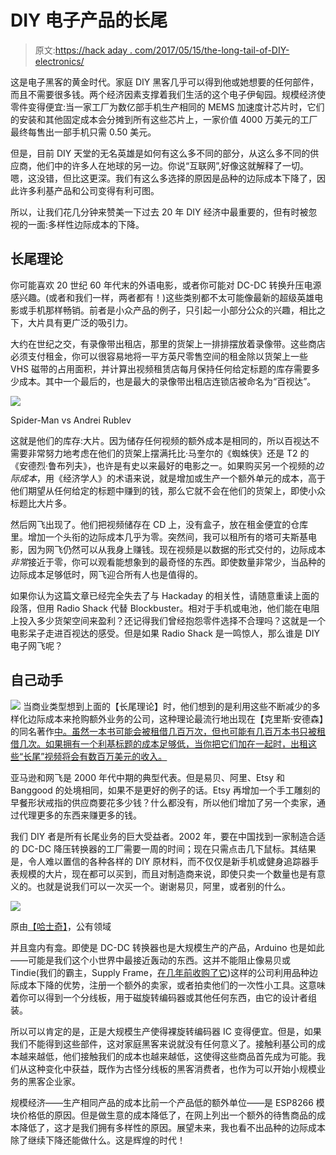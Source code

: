 # DIY 电子产品的长尾

> 原文:[https://hack aday . com/2017/05/15/the-long-tail-of-DIY-electronics/](https://hackaday.com/2017/05/15/the-long-tail-of-diy-electronics/)

这是电子黑客的黄金时代。家庭 DIY 黑客几乎可以得到他或她想要的任何部件，而且不需要很多钱。两个经济因素支撑着我们生活的这个电子伊甸园。规模经济使零件变得便宜:当一家工厂为数亿部手机生产相同的 MEMS 加速度计芯片时，它们的安装和其他固定成本会分摊到所有这些芯片上，一家价值 4000 万美元的工厂最终每售出一部手机只需 0.50 美元。

但是，目前 DIY 天堂的无名英雄是如何有这么多不同的部分，从这么多不同的供应商，他们中的许多人在地球的另一边。你说“互联网”,好像这就解释了一切。嗯，这没错，但比这更深。我们有这么多选择的原因是品种的边际成本下降了，因此许多利基产品和公司变得有利可图。

所以，让我们花几分钟来赞美一下过去 20 年 DIY 经济中最重要的，但有时被忽视的一面:多样性边际成本的下降。

## 长尾理论

你可能喜欢 20 世纪 60 年代末的外语电影，或者你可能对 DC-DC 转换升压电源感兴趣。(或者和我们一样，两者都有！)这些类别都不太可能像最新的超级英雄电影或手机那样畅销。前者是小众产品的例子，只引起一小部分公众的兴趣，相比之下，大片具有更广泛的吸引力。

大约在世纪之交，有录像带出租店，那里的货架上一排排摆放着录像带。这些商店必须支付租金，你可以很容易地将一平方英尺零售空间的租金除以货架上一些 VHS 磁带的占用面积，并计算出视频租赁店每月保持任何给定标题的库存需要多少成本。其中一个最后的，也是最大的录像带出租店连锁店被命名为“百视达”。

[![](../Images/5567b76a8a65c4618c5f75bf15e53be3.png)](https://hackaday.com/wp-content/uploads/2017/04/spiderman-vs-andrei.png)

Spider-Man vs Andrei Rublev

这就是他们的库存:大片。因为储存任何视频的额外成本是相同的，所以百视达不需要非常努力地考虑在他们的货架上摆满托比·马奎尔的《蜘蛛侠》还是 T2 的《安德烈·鲁布列夫》，也许是有史以来最好的电影之一。如果购买另一个视频的*边际成本*，用《经济学人》的术语来说，就是增加或生产一个额外单元的成本，高于他们期望从任何给定的标题中赚到的钱，那么它就不会在他们的货架上，即使小众标题比大片多。

然后网飞出现了。他们把视频储存在 CD 上，没有盒子，放在租金便宜的仓库里。增加一个头衔的边际成本几乎为零。突然间，我可以租所有的塔可夫斯基电影，因为网飞仍然可以从我身上赚钱。现在视频是以数据的形式交付的，边际成本*非常*接近于零，你可以观看能想象到的最奇怪的东西。即使数量非常少，当品种的边际成本足够低时，网飞迎合所有人也是值得的。

如果你认为这篇文章已经完全失去了与 Hackaday 的相关性，请随意重读上面的段落，但用 Radio Shack 代替 Blockbuster。相对于手机或电池，他们能在电阻上投入多少货架空间来盈利？还记得我们曾经抱怨零件选择不合理吗？这就是一个电影呆子走进百视达的感受。但是如果 Radio Shack 是一鸣惊人，那么谁是 DIY 电子网飞呢？

## 自己动手

[![](../Images/33aa2bfe710834cda147e0730e32dc94.png)](https://hackaday.com/wp-content/uploads/2017/04/the_long_tail_bookcover.jpg) 当商业类型想到上面的【长尾理论】时，他们想到的是利用这些不断减少的多样化边际成本来抢购额外业务的公司，这种理论最流行地出现在【克里斯·安德森】的同名著作[中。虽然一本书可能会被租借几百万次，但也可能有几百万本书只被租借几次。如果拥有一个利基标题的成本足够低，当你把它们加在一起时，出租这些“长尾”视频将会有数百万美元的收入。](https://www.amazon.com/Long-Tail-Future-Business-Selling/dp/1401309666)

亚马逊和网飞是 2000 年代中期的典型代表。但是易贝、阿里、Etsy 和 Banggood 的处境相同，如果不是更好的例子的话。Etsy 再增加一个手工雕刻的早餐形状戒指的供应商要花多少钱？什么都没有，所以他们增加了另一个卖家，通过代理更多的东西来赚更多的钱。

我们 DIY 者是所有长尾业务的巨大受益者。2002 年，要在中国找到一家制造合适的 DC-DC 降压转换器的工厂需要一周的时间；现在只需点击几下鼠标。其结果是，令人难以置信的各种各样的 DIY 原材料，而不仅仅是新手机或健身追踪器手表规模的大片，现在都可以买到，而且对制造商来说，即使只卖一个数量也是有意义的。也就是说我们可以一次买一个。谢谢易贝，阿里，或者别的什么。

[![](../Images/e991bcfc06b1041b7f3e0893f7b4406d.png)](https://hackaday.com/wp-content/uploads/2017/04/long_tail.png) 

原由[【哈士奇】](https://en.wikipedia.org/wiki/Long_tail#/media/File:Long_tail.svg)，公有领域

并且龛内有龛。即使是 DC-DC 转换器也是大规模生产的产品，Arduino 也是如此——可能是我们这个小世界中最接近轰动的东西。这并不能阻止像易贝或 Tindie(我们的霸主，Supply Frame，[在几年前收购了它](http://hackaday.com/2015/08/05/tindie-becomes-a-part-of-the-hackaday-family/))这样的公司利用品种边际成本下降的优势，注册一个额外的卖家，或者拍卖他们的一次性小工具。这意味着你可以得到一个分线板，用于磁旋转编码器或其他任何东西，由它的设计者组装。

所以可以肯定的是，正是大规模生产使得裸旋转编码器 IC 变得便宜。但是，如果我们不能得到这些部件，这对家庭黑客来说就没有任何意义了。接触利基公司的成本越来越低，他们接触我们的成本也越来越低，这使得这些商品首先成为可能。我们从这种变化中获益，既作为古怪分线板的黑客消费者，也作为可以开始小规模业务的黑客企业家。

规模经济——生产相同产品的成本比前一个产品低的额外单位——是 ESP8266 模块价格低的原因。但是做生意的成本降低了，在网上列出一个额外的待售商品的成本降低了，这才是我们拥有多样性的原因。展望未来，我也看不出品种的边际成本除了继续下降还能做什么。这是辉煌的时代！